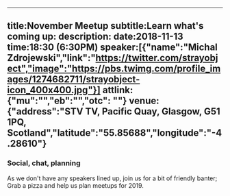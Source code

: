 ----
title:November Meetup
subtitle:Learn what's coming up:
description:
date:2018-11-13
time:18:30 (6:30PM)
speaker:[{"name":"Michal Zdrojewski","link":"https://twitter.com/strayobject","image":"https://pbs.twimg.com/profile_images/1274682711/strayobject-icon_400x400.jpg"}]
attlink:{"mu":"","eb":"","otc": ""}
venue:{"address":"STV TV, Pacific Quay, Glasgow, G51 1PQ, Scotland","latitude":"55.85688","longitude":"-4.28610"}
----

### Social, chat, planning

As we don't have any speakers lined up, join us for a bit of friendly banter; 
Grab a pizza and help us plan meetups for 2019.  
